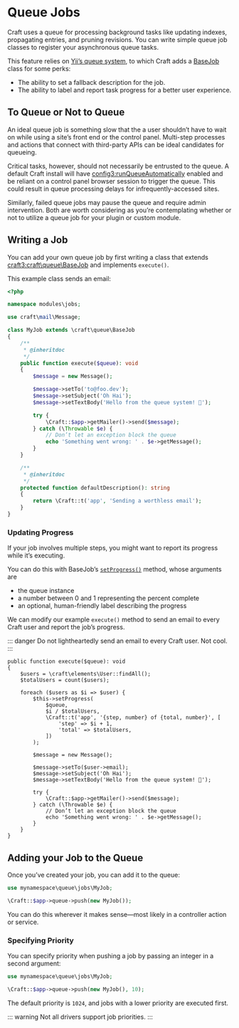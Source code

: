# Queue Jobs

Craft uses a queue for processing background tasks like updating indexes, propagating entries, and pruning revisions. You can write simple queue job classes to register your asynchronous queue tasks.

This feature relies on [Yii’s queue system](https://www.yiiframework.com/extension/yiisoft/yii2-queue/doc/guide/2.0/en/usage), to which Craft adds a [BaseJob](craft3:craft\queue\BaseJob) class for some perks:

- The ability to set a fallback description for the job.
- The ability to label and report task progress for a better user experience.

## To Queue or Not to Queue

An ideal queue job is something slow that the a user shouldn’t have to wait on while using a site’s front end or the control panel. Multi-step processes and actions that connect with third-party APIs can be ideal candidates for queueing.

Critical tasks, however, should not necessarily be entrusted to the queue. A default Craft install will have <config3:runQueueAutomatically> enabled and be reliant on a control panel browser session to trigger the queue. This could result in queue processing delays for infrequently-accessed sites.

Similarly, failed queue jobs may pause the queue and require admin intervention. Both are worth considering as you’re contemplating whether or not to utilize a queue job for your plugin or custom module.

## Writing a Job

You can add your own queue job by first writing a class that extends <craft3:craft\queue\BaseJob> and implements `execute()`.

This example class sends an email:

```php
<?php

namespace modules\jobs;

use craft\mail\Message;

class MyJob extends \craft\queue\BaseJob
{
    /**
     * @inheritdoc
     */
    public function execute($queue): void
    {
        $message = new Message();

        $message->setTo('to@foo.dev');
        $message->setSubject('Oh Hai');
        $message->setTextBody('Hello from the queue system! 👋');

        try {
            \Craft::$app->getMailer()->send($message);
        } catch (\Throwable $e) {
            // Don’t let an exception block the queue
            echo 'Something went wrong: ' . $e->getMessage();
        }
    }

    /**
     * @inheritdoc
     */
    protected function defaultDescription(): string
    {
        return \Craft::t('app', 'Sending a worthless email');
    }
}
```

### Updating Progress

If your job involves multiple steps, you might want to report its progress while it’s executing.

You can do this with BaseJob’s [`setProgress()`](craft3:craft\queue\BaseJob::setProgress()) method, whose arguments are

- the queue instance
- a number between 0 and 1 representing the percent complete
- an optional, human-friendly label describing the progress

We can modify our example `execute()` method to send an email to every Craft user and report the job’s progress.

::: danger
Do not lightheartedly send an email to every Craft user. Not cool.
:::

```php{7-14}
public function execute($queue): void
{
    $users = \craft\elements\User::findAll();
    $totalUsers = count($users);

    foreach ($users as $i => $user) {
        $this->setProgress(
            $queue,
            $i / $totalUsers,
            \Craft::t('app', '{step, number} of {total, number}', [
                'step' => $i + 1,
                'total' => $totalUsers,
            ])
        );

        $message = new Message();

        $message->setTo($user->email);
        $message->setSubject('Oh Hai');
        $message->setTextBody('Hello from the queue system! 👋');

        try {
            \Craft::$app->getMailer()->send($message);
        } catch (\Throwable $e) {
            // Don’t let an exception block the queue
            echo 'Something went wrong: ' . $e->getMessage();
        }
    }
}
```

## Adding your Job to the Queue

Once you’ve created your job, you can add it to the queue:

```php
use mynamespace\queue\jobs\MyJob;

\Craft::$app->queue->push(new MyJob());
```

You can do this wherever it makes sense—most likely in a controller action or service.

### Specifying Priority

You can specify priority when pushing a job by passing an integer in a second argument:

```php
use mynamespace\queue\jobs\MyJob;

\Craft::$app->queue->push(new MyJob(), 10);
```

The default priority is `1024`, and jobs with a lower priority are executed first.

::: warning
Not all drivers support job priorities.
:::